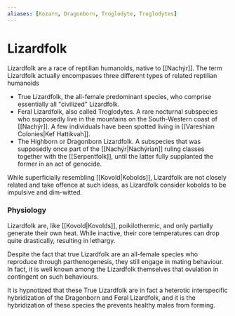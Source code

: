 ```yaml
---
aliases: [Kozarn, Dragonborn, Troglodyte, Troglodytes]
---
```

# Lizardfolk
Lizardfolk are a race of reptilian humanoids, native to [[Nachýr]]. The term Lizardfolk actually encompasses three different types of related reptilian humanoids
- True Lizardfolk, the all-female predominant species, who comprise essentially all "civilized" Lizardfolk.
- Feral Lizardfolk, also called Troglodytes. A rare nocturnal subspecies who supposedly live in the mountains on the South-Western coast of [[Nachýr]]. A few individuals have been spotted living in [[Vareshian Colonies|Kef Hattikvah]]. 
- The Highborn or Dragonborn Lizardfolk. A subspecies that was supposedly once part of the [[Nachýr|Nachýrian]] ruling classes together with the [[Serpentfolk]], until the latter fully supplanted the former in an act of genocide.

While superficially resembling [[Kovold|Kobolds]], Lizardfolk are not closely related and take offence at such ideas, as Lizardfolk consider kobolds to be impulsive and dim-witted.

### Physiology
Lizardfolk are, like [[Kovold|Kovolds]], poikilothermic, and only partially generate their own heat. While inactive, their core temperatures can drop quite drastically, resulting in lethargy. 

Despite the fact that true Lizardfolk are an all-female species who reproduce through parthenogenesis, they still engage in mating behaviour. In fact, it is well known among the Lizardfolk themselves that ovulation in contingent on such behaviours.

It is hypnotized that these True Lizardfolk are in fact a heterotic interspecific hybridization of the Dragonborn and Feral Lizardfolk, and it is the hybridization of these species the prevents healthy males from forming.


